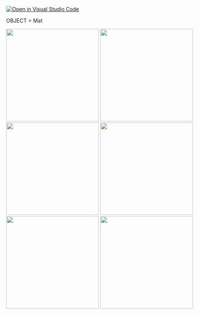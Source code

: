 [![Open in Visual Studio Code](https://classroom.github.com/assets/open-in-vscode-f059dc9a6f8d3a56e377f745f24479a46679e63a5d9fe6f495e02850cd0d8118.svg)](https://classroom.github.com/online_ide?assignment_repo_id=5696030&assignment_repo_type=AssignmentRepo)

OBJECT = Mat


<img src="https://user-images.githubusercontent.com/77099292/134200716-02b7f658-d9eb-454e-a044-a64f364c394c.jpg" width="250" height="250">

<img src="https://user-images.githubusercontent.com/77099292/134200722-db8ccbb2-9461-4369-99df-446aa635b34a.jpg" width="250" height="250">

<img src="https://user-images.githubusercontent.com/77099292/134200716-02b7f658-d9eb-454e-a044-a64f364c394c.jpg" width="250" height="250">

<img src="https://user-images.githubusercontent.com/77099292/134200726-543db083-f72c-42a8-a6bb-ccddec12b69c.jpg" width="250" height="250">

<img src="https://user-images.githubusercontent.com/77099292/134201244-c8f32547-53f1-4d00-9ec6-47badd5763d5.jpg" width="250" height="250">

<img src="https://user-images.githubusercontent.com/77099292/134198611-a605b35b-a549-4ed8-858a-4e48415bf6fa.jpg" width="250" height="250">



